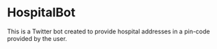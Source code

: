 # HospitalBot
This is a Twitter bot created to provide hospital addresses in a pin-code provided by the user.
